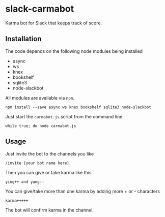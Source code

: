 # slack-carmabot
Karma bot for Slack that keeps track of score.

## Installation

The code depends on the following node modules being installed

- async
- ws
- knex
- bookshelf
- sqlite3
- node-slackbot

All modules are available via `npm`.

`npm install --save async ws knex bookshelf sqlite3 node-slackbot`

Just start the `carmabot.js` script from the command line.

`while true; do node carmabot.js`

## Usage

Just invite the bot to the channels you like

`/invite {your bot name here}`

Then you can give or take karma like this

`ying++ and yang--`

You can give/take more than one karma by adding more + or - characters

`karma+++++`

The bot will confirm karma in the channel.